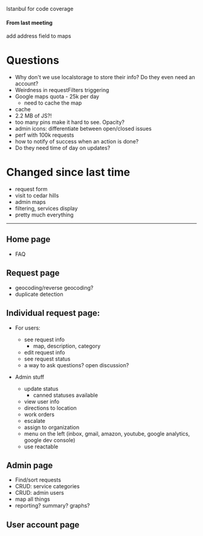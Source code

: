 Istanbul for code coverage

#### From last meeting
add address field to maps

# Questions

- Why don't we use localstorage to store their info? Do they even need an account?
- Weirdness in requestFilters triggering
- Google maps quota - 25k per day
    + need to cache the map
- cache
- 2.2 MB of JS?!
- too many pins make it hard to see. Opacity?
- admin icons: differentiate between open/closed issues 
- perf with 100k requests
- how to notify of success when an action is done?
- Do they need time of day on updates?

# Changed since last time
- request form
- visit to cedar hills
- admin maps
- filtering, services display
- pretty much everything

------------------

## Home page
- FAQ

## Request page
- geocoding/reverse geocoding?
- duplicate detection

## Individual request page:
- For users:
    + see request info
        * map, description, category
    + edit request info
    + see request status
    + a way to ask questions? open discussion? 

- Admin stuff  
    + update status
        * canned statuses available
    + view user info
    + directions to location
    + work orders
    + escalate
    + assign to organization
    + menu on the left (inbox, gmail, amazon, youtube, google analytics, google dev console)
    + use reactable

## Admin page
- Find/sort requests
- CRUD: service categories
- CRUD: admin users
- map all things
- reporting? summary? graphs?

## User account page
